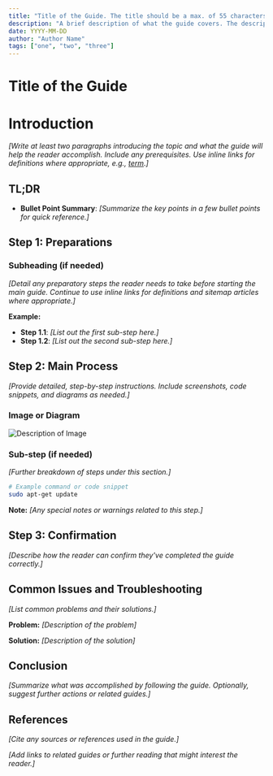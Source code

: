```yaml
---
title: "Title of the Guide. The title should be a max. of 55 characters."
description: "A brief description of what the guide covers. The description should be a maximum of 160 characters."
date: YYYY-MM-DD
author: "Author Name"
tags: ["one", "two", "three"]
---
```


# Title of the Guide

# Introduction

_[Write at least two paragraphs introducing the topic and what the guide will
help the reader accomplish. Include any prerequisites. Use inline links for
definitions where appropriate, e.g., [term](/definitions/term.md).]_

## TL;DR

- **Bullet Point Summary**: _[Summarize the key points in a few bullet points
  for quick reference.]_

## Step 1: Preparations

### Subheading (if needed)

_[Detail any preparatory steps the reader needs to take before starting the main
guide. Continue to use inline links for definitions and sitemap articles where
appropriate.]_

**Example:**

- **Step 1.1**: _[List out the first sub-step here.]_
- **Step 1.2**: _[List out the second sub-step here.]_

## Step 2: Main Process

_[Provide detailed, step-by-step instructions. Include screenshots, code
snippets, and diagrams as needed.]_

### Image or Diagram

![Description of Image](/assets/YYYYMMDD_title_of_the_guide_img1.png)

### Sub-step (if needed)

_[Further breakdown of steps under this section.]_

```bash
# Example command or code snippet
sudo apt-get update
```

**Note:** _[Any special notes or warnings related to this step.]_

## Step 3: Confirmation

_[Describe how the reader can confirm they've completed the guide correctly.]_

## Common Issues and Troubleshooting

_[List common problems and their solutions.]_

**Problem:** _[Description of the problem]_

**Solution:** _[Description of the solution]_

## Conclusion

_[Summarize what was accomplished by following the guide. Optionally, suggest
further actions or related guides.]_

## References

_[Cite any sources or references used in the guide.]_

_[Add links to related guides or further reading that might interest the
reader.]_

<!-- Note on Definitions -->
<!-- Throughout this guide, link relevant terms to their definitions using inline Markdown links. -->
<!-- Format: [term](/definitions/term.md) -->
<!-- If a definition doesn't exist, create it in the definitions directory and link to it. -->
